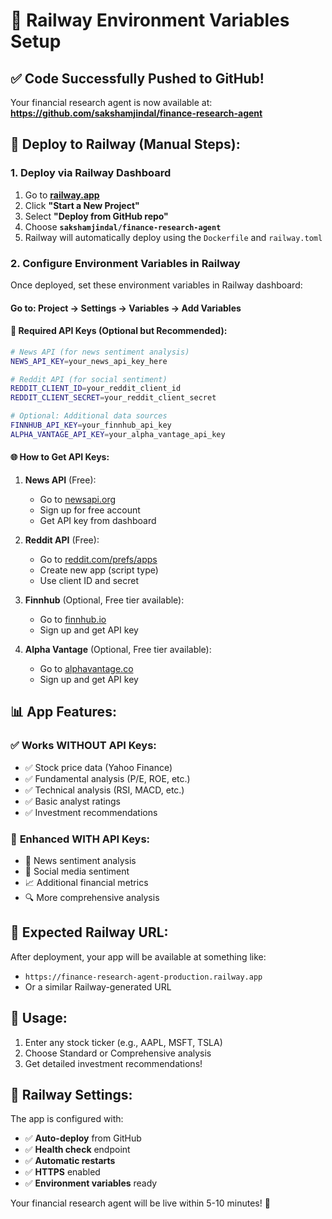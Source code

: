 # 🔐 Railway Environment Variables Setup

## ✅ Code Successfully Pushed to GitHub!

Your financial research agent is now available at:
**https://github.com/sakshamjindal/finance-research-agent**

## 🚀 Deploy to Railway (Manual Steps):

### 1. Deploy via Railway Dashboard
1. Go to **[railway.app](https://railway.app)**
2. Click **"Start a New Project"**
3. Select **"Deploy from GitHub repo"**
4. Choose **`sakshamjindal/finance-research-agent`**
5. Railway will automatically deploy using the `Dockerfile` and `railway.toml`

### 2. Configure Environment Variables in Railway

Once deployed, set these environment variables in Railway dashboard:

#### **Go to: Project → Settings → Variables → Add Variables**

#### 🔑 **Required API Keys (Optional but Recommended):**

```bash
# News API (for news sentiment analysis)
NEWS_API_KEY=your_news_api_key_here

# Reddit API (for social sentiment)
REDDIT_CLIENT_ID=your_reddit_client_id
REDDIT_CLIENT_SECRET=your_reddit_client_secret

# Optional: Additional data sources
FINNHUB_API_KEY=your_finnhub_api_key
ALPHA_VANTAGE_API_KEY=your_alpha_vantage_api_key
```

#### 🌐 **How to Get API Keys:**

1. **News API** (Free):
   - Go to [newsapi.org](https://newsapi.org)
   - Sign up for free account
   - Get API key from dashboard

2. **Reddit API** (Free):
   - Go to [reddit.com/prefs/apps](https://reddit.com/prefs/apps)
   - Create new app (script type)
   - Use client ID and secret

3. **Finnhub** (Optional, Free tier available):
   - Go to [finnhub.io](https://finnhub.io)
   - Sign up and get API key

4. **Alpha Vantage** (Optional, Free tier available):
   - Go to [alphavantage.co](https://alphavantage.co)
   - Sign up and get API key

## 📊 **App Features:**

### ✅ **Works WITHOUT API Keys:**
- ✅ Stock price data (Yahoo Finance)
- ✅ Fundamental analysis (P/E, ROE, etc.)
- ✅ Technical analysis (RSI, MACD, etc.)
- ✅ Basic analyst ratings
- ✅ Investment recommendations

### 🚀 **Enhanced WITH API Keys:**
- 📰 News sentiment analysis
- 📱 Social media sentiment
- 📈 Additional financial metrics
- 🔍 More comprehensive analysis

## 🎯 **Expected Railway URL:**

After deployment, your app will be available at something like:
- `https://finance-research-agent-production.railway.app`
- Or a similar Railway-generated URL

## 📱 **Usage:**

1. Enter any stock ticker (e.g., AAPL, MSFT, TSLA)
2. Choose Standard or Comprehensive analysis
3. Get detailed investment recommendations!

## 🔧 **Railway Settings:**

The app is configured with:
- ✅ **Auto-deploy** from GitHub
- ✅ **Health check** endpoint
- ✅ **Automatic restarts**
- ✅ **HTTPS** enabled
- ✅ **Environment variables** ready

Your financial research agent will be live within 5-10 minutes! 🎉